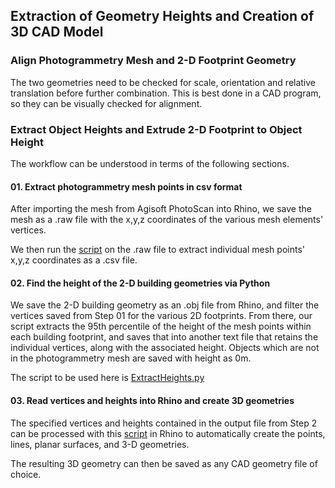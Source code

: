 ## Extraction of Geometry Heights and Creation of 3D CAD Model

### Align Photogrammetry Mesh and 2-D Footprint Geometry

The two geometries need to be checked for scale, orientation and relative translation before further combination. This is best done in a CAD program, so they can be visually checked for alignment. 

### Extract Object Heights and Extrude 2-D Footprint to Object Height

The workflow can be understood in terms of the following sections.

#### 01. Extract photogrammetry mesh points in csv format

After importing the mesh from Agisoft PhotoScan into Rhino, we save the mesh as a .raw file with the x,y,z coordinates of the various mesh elements' vertices. 

We then run the [script](https://github.com/ooichinchun/Maps2Geometry/blob/master/ExtractGeometryHeights/extract_vertices.py) on the .raw file to extract individual mesh points' x,y,z coordinates as a .csv file. 

#### 02. Find the height of the 2-D building geometries via Python

We save the 2-D building geometry as an .obj file from Rhino, and filter the vertices saved from Step 01 for the various 2D footprints. From there, our script extracts the 95th percentile of the height of the mesh points within each building footprint, and saves that into another text file that retains the individual vertices, along with the associated height. Objects which are not in the photogrammetry mesh are saved with height as 0m.

The script to be used here is [ExtractHeights.py](https://github.com/ooichinchun/Maps2Geometry/blob/master/ExtractGeometryHeights/ExtractHeights.py)

#### 03. Read vertices and heights into Rhino and create 3D geometries

The specified vertices and heights contained in the output file from Step 2 can be processed with this [script](https://github.com/ooichinchun/Maps2Geometry/blob/master/ExtractGeometryHeights/read_heights_extrude_geometries.py) in Rhino to automatically create the points, lines, planar surfaces, and 3-D geometries.  

The resulting 3D geometry can then be saved as any CAD geometry file of choice. 


